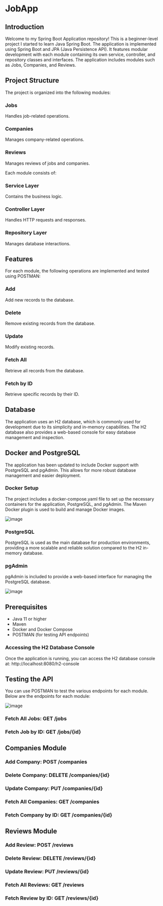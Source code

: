 # JobApp

## Introduction
Welcome to my Spring Boot Application repository! This is a beginner-level project I started to learn Java Spring Boot. The application is implemented using Spring Boot and JPA (Java Persistence API). It features modular development with each module containing its own service, controller, and repository classes and interfaces. The application includes modules such as Jobs, Companies, and Reviews.

## Project Structure
The project is organized into the following modules:

### Jobs
Handles job-related operations.

### Companies
Manages company-related operations.

### Reviews
Manages reviews of jobs and companies.

Each module consists of:

### Service Layer
Contains the business logic.

### Controller Layer
Handles HTTP requests and responses.

### Repository Layer
Manages database interactions.

## Features
For each module, the following operations are implemented and tested using POSTMAN:

### Add
Add new records to the database.

### Delete
Remove existing records from the database.

### Update
Modify existing records.

### Fetch All
Retrieve all records from the database.

### Fetch by ID
Retrieve specific records by their ID.

## Database
The application uses an H2 database, which is commonly used for development due to its simplicity and in-memory capabilities. The H2 database also provides a web-based console for easy database management and inspection.

## Docker and PostgreSQL
The application has been updated to include Docker support with PostgreSQL and pgAdmin. This allows for more robust database management and easier deployment.

### Docker Setup
The project includes a docker-compose.yaml file to set up the necessary containers for the application, PostgreSQL, and pgAdmin. The Maven Docker plugin is used to build and manage Docker images.

![image](https://github.com/KRISHNASAIRAJ/JobApp/assets/90061814/0c617e56-dd25-4e07-ae49-9f2bccbc2b39)


### PostgreSQL
PostgreSQL is used as the main database for production environments, providing a more scalable and reliable solution compared to the H2 in-memory database.

### pgAdmin
pgAdmin is included to provide a web-based interface for managing the PostgreSQL database.

![image](https://github.com/KRISHNASAIRAJ/JobApp/assets/90061814/202182a5-3961-4cab-8566-805676435041)


## Prerequisites
* Java 11 or higher
* Maven
* Docker and Docker Compose
* POSTMAN (for testing API endpoints)

### Accessing the H2 Database Console
Once the application is running, you can access the H2 database console at:
http://localhost:8080/h2-console

## Testing the API
You can use POSTMAN to test the various endpoints for each module. Below are the endpoints for each module:

![image](https://github.com/KRISHNASAIRAJ/JobApp/assets/90061814/68199612-c458-480d-b5e4-54523221edc3)


### Fetch All Jobs: GET /jobs
### Fetch Job by ID: GET /jobs/{id}

## Companies Module
### Add Company: POST /companies
### Delete Company: DELETE /companies/{id}
### Update Company: PUT /companies/{id}
### Fetch All Companies: GET /companies
### Fetch Company by ID: GET /companies/{id}

## Reviews Module
### Add Review: POST /reviews
### Delete Review: DELETE /reviews/{id}
### Update Review: PUT /reviews/{id}
### Fetch All Reviews: GET /reviews
### Fetch Review by ID: GET /reviews/{id}
